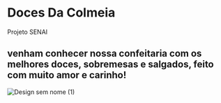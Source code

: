 # Doces Da Colmeia
 Projeto SENAI

## venham conhecer nossa confeitaria com os melhores doces, sobremesas e salgados, feito com muito amor e carinho!
![Design sem nome (1)](https://github.com/user-attachments/assets/280af56f-d969-49cb-accf-a6655b5d95f4)
